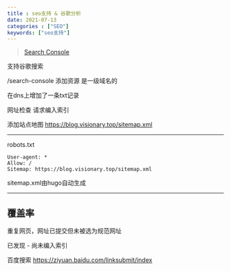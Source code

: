```yaml
---
title : seo支持 & 谷歌分析
date: 2021-07-13
categories : ["SEO"]
keywords: ["seo支持"]
---
```

> [Search Console](https://search.google.com/search-console?resource_id=sc-domain:visionary.top)

支持谷歌搜索
<!--more-->
/search-console
添加资源
是一级域名的

在dns上增加了一条txt记录

网址检查 请求编入索引

添加站点地图
https://blog.visionary.top/sitemap.xml

____
robots.txt
```text
User-agent: *
Allow: /
Sitemap: https://blog.visionary.top/sitemap.xml
```
sitemap.xml由hugo自动生成

---

## 覆盖率

重复网页，网址已提交但未被选为规范网址

已发现 - 尚未编入索引

百度搜索
https://ziyuan.baidu.com/linksubmit/index